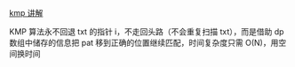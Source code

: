 [kmp 讲解](https://labuladong.github.io/algo/3/28/97/)

KMP 算法永不回退 txt 的指针 i，不走回头路（不会重复扫描 txt），而是借助 dp 数组中储存的信息把 pat 移到正确的位置继续匹配，时间复杂度只需 O(N)，用空间换时间
